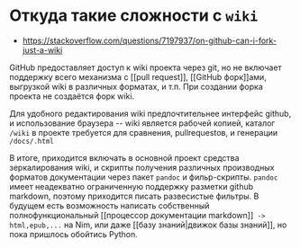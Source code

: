 # Откуда такие сложности с `wiki`

* https://stackoverflow.com/questions/7197937/on-github-can-i-fork-just-a-wiki

GitHub предоставляет доступ к wiki проекта через git, но не включает поддержку всего механизма с [[pull request]], [[GitHub форк]]ами, выгрузкой wiki в различных форматах, и т.п. При создании форка проекта не создаётся форк wiki.

Для удобного редактирования wiki предпочтительнее интерфейс github, и использование браузера -- wiki является рабочей копией, каталог `/wiki` в проекте требуется для сравнения, pullrequestов, и генерации `/docs/.html`

В итоге, приходится включать в основной проект средства зеркалирования wiki, и скрипты получения различных производных форматов документации через пакет `pandoc` и фильр-скрипты. `pandoc` имеет неадекватно ограниченную поддержку разметки github markdown, поэтому приходится писать развесистые фильтры. В будущем есть возможность написать собственный полнофункциональный [[процессор документации markdown]]` -> html,epub,...` на Nim, или даже [[базу знаний|движок базы знаний]], но пока пришлось обойтись Python.
